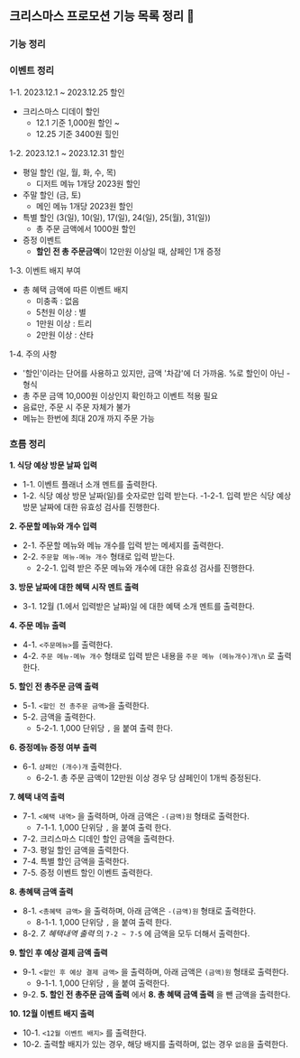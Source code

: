 ## 크리스마스 프로모션 기능 목록 정리 🎄



### 기능 정리


### 이벤트 정리

1-1. 2023.12.1 ~ 2023.12.25 할인

- 크리스마스 디데이 할인
    - 12.1 기준 1,000원 할인 ~
    - 12.25 기준 3400원 힐인

1-2. 2023.12.1 ~ 2023.12.31 할인

- 평일 할인 (일, 월, 화, 수, 목)
    - 디저트 메뉴 1개당 2023원 할인
- 주말 할인 (금, 토)
    - 메인 메뉴 1개당 2023원 할인
- 특별 할인 (3(일), 10(일), 17(일), 24(일), 25(월), 31(일))
    - 총 주문 금액에서 1000원 할인
- 증정 이벤트
    - **할인 전 총 주문금액**이 12만원 이상일 때, 샴페인 1개 증정

1-3. 이벤트 배지 부여

- 총 혜택 금액에 따른 이벤트 배지
    - 미충족 : 없음
    - 5천원 이상 : 별
    - 1만원 이상 : 트리
    - 2만원 이상 : 산타

1-4. 주의 사항

- '할인'이라는 단어를 사용하고 있지만, 금액 '차감'에 더 가까움. %로 할인이 아닌 - 형식
- 총 주문 금액 10,000원 이상인지 확인하고 이벤트 적용 필요
- 음료만, 주문 시 주문 자체가 불가
- 메뉴는 한번에 최대 20개 까지 주문 가능 


### 흐름 정리


**1. 식당 예상 방문 날짜 입력**

- 1-1. 이벤트 플래너 소개 멘트를 출력한다.
- 1-2. 식당 예상 방문 날짜(일)를 숫자로만 입력 받는다.
    -1-2-1. 입력 받은 식당 예상 방문 날짜에 대한 유효성 검사를 진행한다.

**2. 주문할 메뉴와 개수 입력**

- 2-1. 주문할 메뉴와 메뉴 개수를 입력 받는 메세지를 출력한다.
- 2-2. `주문할 메뉴-메뉴 개수` 형태로 입력 받는다. 
    - 2-2-1. 입력 받은 주문 메뉴와 개수에 대한 유효성 검사를 진행한다.

**3. 방문 날짜에 대한 혜택 시작 멘트 출력**

- 3-1. 12월 (1.에서 입력받은 날짜)일 에 대한 예택 소개 멘트를 출력한다.

**4. 주문 메뉴 출력**

- 4-1. `<주문메뉴>`를 출력한다.
- 4-2. `주문 메뉴-메뉴 개수` 형태로 입력 받은 내용을 `주문 메뉴 (메뉴개수)개\n` 로 출력한다.

**5. 할인 전 총주문 금액 출력**

- 5-1. `<할인 전 총주문 금액>`을 출력한다.
- 5-2. 금액을 출력한다. 
    - 5-2-1. 1,000 단위당 `,` 을 붙여 출력 한다.

**6. 증정메뉴 증정 여부 출력**

- 6-1. `샴페인 (개수)개` 출력한다.
    - 6-2-1. 총 주문 금액이 12만원 이상 경우 당 샴페인이 1개씩 증정된다.

**7. 혜택 내역 출력**

- 7-1. `<혜택 내역>` 을 출력하며, 아래 금액은 `-(금액)원` 형태로 출력한다.
    - 7-1-1. 1,000 단위당 `,` 을 붙여 출력 한다.
- 7-2. 크리스마스 디데인 할인 금액을 출력한다.
- 7-3. 평일 할인 금액을 출력한다.
- 7-4. 특별 할인 금액을 출력한다.
- 7-5. 증정 이벤트 할인 이벤트 출력한다.

**8. 총혜택 금액 출력**

- 8-1. `<총혜택 금액>` 을 출력하며, 아래 금액은 `-(금액)원` 형태로 출력한다.
    - 8-1-1. 1,000 단위당 `,` 을 붙여 출력 한다.
- 8-2. *7. 혜택내역 출력* 의 `7-2 ~ 7-5` 에 금액을 모두 더해서 출력한다.


**9. 할인 후 예상 결제 금액 출력**

- 9-1. `<할인 후 예상 결제 금액>` 을 출력하며, 아래 금액은 `(금액)원` 형태로 출력한다. 
    - 9-1-1. 1,000 단위당 `,` 을 붙여 출력한다.
- 9-2. **5. 할인 전 총주문 금액 출력** 에서 **8. 총 혜택 금액 출력** 을 뺀 금액을 출력한다.

**10. 12월 이벤트 배지 출력**

- 10-1. `<12월 이벤트 배지>` 를 출력한다.
- 10-2. 출력할 배지가 있는 경우, 해당 배지를 출력하며, 없는 경우 `없음`을 출력한다.